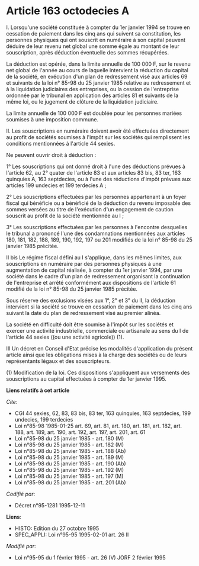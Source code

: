 # Article 163 octodecies A

I.  Lorsqu'une société constituée à compter du 1er janvier 1994 se trouve en cessation de paiement dans les cinq ans qui
suivent sa constitution, les personnes physiques qui ont souscrit en numéraire à son capital peuvent déduire de leur revenu
net global une somme égale au montant de leur souscription, après déduction éventuelle des sommes récupérées.

La déduction est opérée, dans la limite annuelle de 100 000 F, sur le revenu net global de l'année au cours de laquelle
intervient la réduction du capital de la société, en exécution d'un plan de redressement visé aux articles 69 et suivants de
la loi n° 85-98 du 25 janvier 1985 relative au redressement et à la liquidation judiciaires des entreprises, ou la cession de
l'entreprise ordonnée par le tribunal en application des articles 81 et suivants de la même loi, ou le jugement de clôture de
la liquidation judiciaire.

La limite annuelle de 100 000 F est doublée pour les personnes mariées soumises à une imposition commune.

II. Les souscriptions en numéraire doivent avoir été effectuées directement au profit de sociétés soumises à l'impôt sur les
sociétés qui remplissent les conditions mentionnées à l'article 44 sexies.

Ne peuvent ouvrir droit à déduction :

1° Les souscriptions qui ont donné droit à l'une des déductions prévues à l'article 62, au 2° quater de l'article 83 et aux
articles 83 bis, 83 ter, 163 quinquies A, 163 septdecies, ou à l'une des réductions d'impôt prévues aux articles 199 undecies
et 199 terdecies A ;

2° Les souscriptions effectuées par les personnes appartenant à un foyer fiscal qui bénéficie ou a bénéficié de la déduction
du revenu imposable des sommes versées au titre de l'exécution d'un engagement de caution souscrit au profit de la société
mentionnée au I ;

3° Les souscriptions effectuées par les personnes à l'encontre desquelles le tribunal a prononcé l'une des condamnations
mentionnées aux articles 180, 181, 182, 188, 189, 190, 192, 197 ou 201 modifiés de la loi n° 85-98 du 25 janvier 1985
précitée.

II bis Le régime fiscal défini au I s'applique, dans les mêmes limites, aux souscriptions en numéraire par des personnes
physiques à une augmentation de capital réalisée, à compter du 1er janvier 1994, par une société dans le cadre d'un plan de
redressement organisant la continuation de l'entreprise et arrêté conformément aux dispositions de l'article 61 modifié de la
loi n° 85-98 du 25 janvier 1985 précitée.

Sous réserve des exclusions visées aux 1°, 2° et 3° du II, la déduction intervient si la société se trouve en cessation de
paiement dans les cinq ans suivant la date du plan de redressement visé au premier alinéa.

La société en difficulté doit être soumise à l'impôt sur les sociétés et exercer une activité industrielle, commerciale ou
artisanale au sens du I de l'article 44 sexies ((ou une activité agricole)) (1).

III Un décret en Conseil d'Etat précise les modalités d'application du présent article ainsi que les obligations mises à la
charge des sociétés ou de leurs représentants légaux et des souscripteurs.

(1) Modification de la loi. Ces dispositions s'appliquent aux versements des souscriptions au capital effectuées à compter du
1er janvier 1995.

**Liens relatifs à cet article**

_Cite_:

  - CGI 44 sexies, 62, 83, 83 bis, 83 ter, 163 quinquies, 163 septdecies, 199 undecies, 199 terdecies
  - Loi n°85-98 1985-01-25 art. 69, art. 81, art. 180, art. 181, art. 182, art. 188, art. 189, art. 190, art. 192, art. 197, art. 201, art. 61
  - Loi n°85-98 du 25 janvier 1985 - art. 180 (M)
  - Loi n°85-98 du 25 janvier 1985 - art. 182 (M)
  - Loi n°85-98 du 25 janvier 1985 - art. 188 (Ab)
  - Loi n°85-98 du 25 janvier 1985 - art. 189 (M)
  - Loi n°85-98 du 25 janvier 1985 - art. 190 (Ab)
  - Loi n°85-98 du 25 janvier 1985 - art. 192 (M)
  - Loi n°85-98 du 25 janvier 1985 - art. 197 (M)
  - Loi n°85-98 du 25 janvier 1985 - art. 201 (Ab)

_Codifié par_:

  - Décret n°95-1281 1995-12-11

**Liens**:

  - HISTO: Edition du 27 octobre 1995
  - SPEC_APPLI: Loi n°95-95 1995-02-01 art. 26 II

_Modifié par_:

  - Loi n°95-95 du 1 février 1995 - art. 26 (V) JORF 2 février 1995
